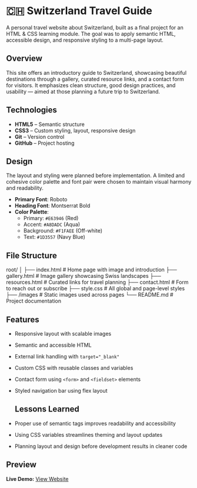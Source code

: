 # 🇨🇭 Switzerland Travel Guide

A personal travel website about Switzerland, built as a final project for an HTML & CSS learning module. The goal was to apply semantic HTML, accessible design, and responsive styling to a multi-page layout.

## Overview

This site offers an introductory guide to Switzerland, showcasing beautiful destinations through a gallery, curated resource links, and a contact form for visitors. It emphasizes clean structure, good design practices, and usability — aimed at those planning a future trip to Switzerland.

## Technologies

- **HTML5** – Semantic structure
- **CSS3** – Custom styling, layout, responsive design
- **Git** – Version control
- **GitHub** – Project hosting

## Design

The layout and styling were planned before implementation. A limited and cohesive color palette and font pair were chosen to maintain visual harmony and readability.

- **Primary Font**: Roboto
- **Heading Font**: Montserrat Bold
- **Color Palette**:
  - Primary: `#E63946` (Red)
  - Accent: `#A8DADC` (Aqua)
  - Background: `#F1FAEE` (Off-white)
  - Text: `#1D3557` (Navy Blue)

## File Structure

root/ │ ├── index.html # Home page with image and introduction ├── gallery.html # Image gallery showcasing Swiss landscapes ├── resources.html # Curated links for travel planning ├── contact.html # Form to reach out or subscribe ├── style.css # All global and page-level styles ├── /images # Static images used across pages └── README.md # Project documentation

## Features

- Responsive layout with scalable images
- Semantic and accessible HTML
- External link handling with `target="_blank"`
- Custom CSS with reusable classes and variables
- Contact form using `<form>` and `<fieldset>` elements
- Styled navigation bar using flex layout

  ## Lessons Learned

- Proper use of semantic tags improves readability and accessibility
- Using CSS variables streamlines theming and layout updates
- Planning layout and design before development results in cleaner code

## Preview

**Live Demo:** [View Website](https://visit-switzerland-kristina.netlify.app/)
